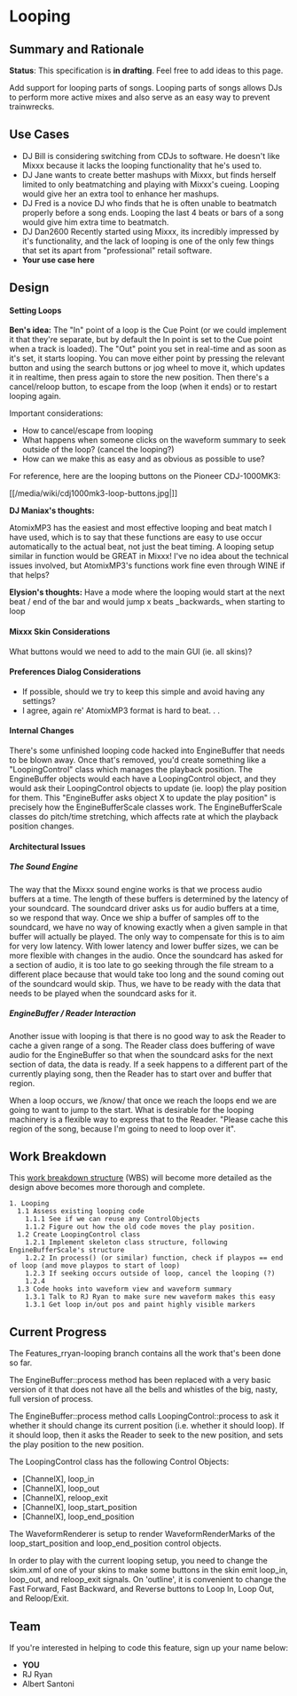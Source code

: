 # Looping

## Summary and Rationale

**Status**: This specification is **in drafting**. Feel free to add
ideas to this page.

Add support for looping parts of songs. Looping parts of songs allows
DJs to perform more active mixes and also serve as an easy way to
prevent trainwrecks.

## Use Cases

  - DJ Bill is considering switching from CDJs to software. He doesn't
    like Mixxx because it lacks the looping functionality that he's used
    to.
  - DJ Jane wants to create better mashups with Mixxx, but finds herself
    limited to only beatmatching and playing with Mixxx's cueing.
    Looping would give her an extra tool to enhance her mashups.
  - DJ Fred is a novice DJ who finds that he is often unable to
    beatmatch properly before a song ends. Looping the last 4 beats or
    bars of a song would give him extra time to beatmatch.
  - DJ Dan2600 Recently started using Mixxx, its incredibly impressed by
    it's functionality, and the lack of looping is one of the only few
    things that set its apart from "professional" retail software. 
  - **Your use case here**

## Design

#### Setting Loops

**Ben's idea:** The "In" point of a loop is the Cue Point (or we could
implement it that they're separate, but by default the In point is set
to the Cue point when a track is loaded). The "Out" point you set in
real-time and as soon as it's set, it starts looping. You can move
either point by pressing the relevant button and using the search
buttons or jog wheel to move it, which updates it in realtime, then
press again to store the new position. Then there's a cancel/reloop
button, to escape from the loop (when it ends) or to restart looping
again.

Important considerations:

  - How to cancel/escape from looping
  - What happens when someone clicks on the waveform summary to seek
    outside of the loop? (cancel the looping?)
  - How can we make this as easy and as obvious as possible to use?

For reference, here are the looping buttons on the Pioneer CDJ-1000MK3:

[[/media/wiki/cdj1000mk3-loop-buttons.jpg|]]

**DJ Maniax's thoughts:**

AtomixMP3 has the easiest and most effective looping and beat match I
have used, which is to say that these functions are easy to use occur
automatically to the actual beat, not just the beat timing. A looping
setup similar in function would be GREAT in Mixxx\! I've no idea about
the technical issues involved, but AtomixMP3's functions work fine even
through WINE if that helps?

**Elysion's thoughts:** Have a mode where the looping would start at the
next beat / end of the bar and would jump x beats \_backwards\_ when
starting to loop

#### Mixxx Skin Considerations

What buttons would we need to add to the main GUI (ie. all skins)?

#### Preferences Dialog Considerations

  - If possible, should we try to keep this simple and avoid having any
    settings?
  - I agree, again re' AtomixMP3 format is hard to beat. . .

#### Internal Changes

There's some unfinished looping code hacked into EngineBuffer that needs
to be blown away. Once that's removed, you'd create something like a
"LoopingControl" class which manages the playback position. The
EngineBuffer objects would each have a LoopingControl object, and they
would ask their LoopingControl objects to update (ie. loop) the play
position for them. This "EngineBuffer asks object X to update the play
position" is precisely how the EngineBufferScale classes work. The
EngineBufferScale classes do pitch/time stretching, which affects rate
at which the playback position changes.

#### Architectural Issues

##### The Sound Engine

The way that the Mixxx sound engine works is that we process audio
buffers at a time. The length of these buffers is determined by the
latency of your soundcard. The soundcard driver asks us for audio
buffers at a time, so we respond that way. Once we ship a buffer of
samples off to the soundcard, we have no way of knowing exactly when a
given sample in that buffer will actually be played. The only way to
compensate for this is to aim for very low latency. With lower latency
and lower buffer sizes, we can be more flexible with changes in the
audio. Once the soundcard has asked for a section of audio, it is too
late to go seeking through the file stream to a different place because
that would take too long and the sound coming out of the soundcard would
skip. Thus, we have to be ready with the data that needs to be played
when the soundcard asks for it.

##### EngineBuffer / Reader Interaction

Another issue with looping is that there is no good way to ask the
Reader to cache a given range of a song. The Reader class does buffering
of wave audio for the EngineBuffer so that when the soundcard asks for
the next section of data, the data is ready. If a seek happens to a
different part of the currently playing song, then the Reader has to
start over and buffer that region.

When a loop occurs, we /know/ that once we reach the loops end we are
going to want to jump to the start. What is desirable for the looping
machinery is a flexible way to express that to the Reader. "Please cache
this region of the song, because I'm going to need to loop over it".

## Work Breakdown

This [work breakdown
structure](http://en.wikipedia.org/wiki/Work_breakdown_structure) (WBS)
will become more detailed as the design above becomes more thorough and
complete.

    1. Looping
      1.1 Assess existing looping code
        1.1.1 See if we can reuse any ControlObjects
        1.1.2 Figure out how the old code moves the play position.
      1.2 Create LoopingControl class
        1.2.1 Implement skeleton class structure, following EngineBufferScale's structure 
        1.2.2 In process() (or similar) function, check if playpos == end of loop (and move playpos to start of loop)
        1.2.3 If seeking occurs outside of loop, cancel the looping (?)
        1.2.4 
      1.3 Code hooks into waveform view and waveform summary
        1.3.1 Talk to RJ Ryan to make sure new waveform makes this easy
        1.3.1 Get loop in/out pos and paint highly visible markers

## Current Progress

The Features\_rryan-looping branch contains all the work that's been
done so far.

The EngineBuffer::process method has been replaced with a very basic
version of it that does not have all the bells and whistles of the big,
nasty, full version of process.

The EngineBuffer::process method calls LoopingControl::process to ask it
whether it should change its current position (i.e. whether it should
loop). If it should loop, then it asks the Reader to seek to the new
position, and sets the play position to the new position.

The LoopingControl class has the following Control Objects:

  - \[ChannelX\], loop\_in 
  - \[ChannelX\], loop\_out
  - \[ChannelX\], reloop\_exit 
  - \[ChannelX\], loop\_start\_position
  - \[ChannelX\], loop\_end\_position

The WaveformRenderer is setup to render WaveformRenderMarks of the
loop\_start\_position and loop\_end\_position control objects.

In order to play with the current looping setup, you need to change the
skim.xml of one of your skins to make some buttons in the skin emit
loop\_in, loop\_out, and reloop\_exit signals. On 'outline', it is
convenient to change the Fast Forward, Fast Backward, and Reverse
buttons to Loop In, Loop Out, and Reloop/Exit.

## Team

If you're interested in helping to code this feature, sign up your name
below:

  - **YOU**
  - RJ Ryan
  - Albert Santoni
